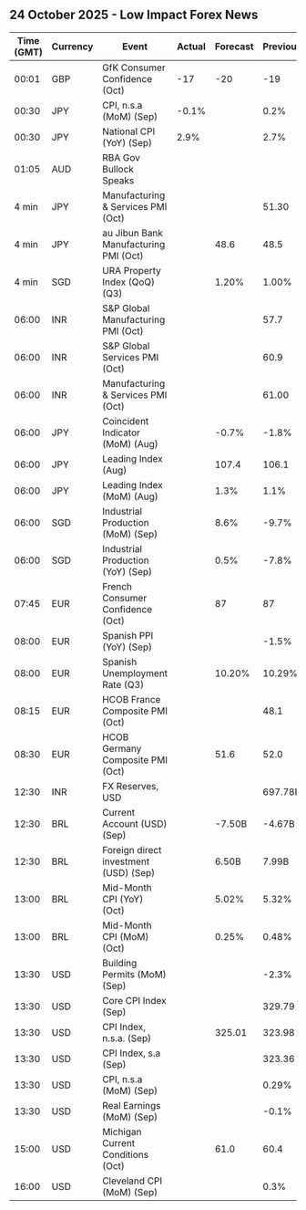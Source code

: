 ## 24 October 2025 - Low Impact Forex News

| Time (GMT) | Currency | Event | Actual | Forecast | Previous |
|------|----------|-------|--------|----------|----------|
| 00:01 | GBP | GfK Consumer Confidence (Oct) | -17 | -20 | -19 |
| 00:30 | JPY | CPI, n.s.a (MoM) (Sep) | -0.1% |  | 0.2% |
| 00:30 | JPY | National CPI (YoY) (Sep) | 2.9% |  | 2.7% |
| 01:05 | AUD | RBA Gov Bullock Speaks |  |  |  |
| 4 min | JPY | Manufacturing & Services PMI (Oct) |  |  | 51.30 |
| 4 min | JPY | au Jibun Bank Manufacturing PMI (Oct) |  | 48.6 | 48.5 |
| 4 min | SGD | URA Property Index (QoQ) (Q3) |  | 1.20% | 1.00% |
| 06:00 | INR | S&P Global Manufacturing PMI (Oct) |  |  | 57.7 |
| 06:00 | INR | S&P Global Services PMI (Oct) |  |  | 60.9 |
| 06:00 | INR | Manufacturing & Services PMI (Oct) |  |  | 61.00 |
| 06:00 | JPY | Coincident Indicator (MoM) (Aug) |  | -0.7% | -1.8% |
| 06:00 | JPY | Leading Index (Aug) |  | 107.4 | 106.1 |
| 06:00 | JPY | Leading Index (MoM) (Aug) |  | 1.3% | 1.1% |
| 06:00 | SGD | Industrial Production (MoM) (Sep) |  | 8.6% | -9.7% |
| 06:00 | SGD | Industrial Production (YoY) (Sep) |  | 0.5% | -7.8% |
| 07:45 | EUR | French Consumer Confidence (Oct) |  | 87 | 87 |
| 08:00 | EUR | Spanish PPI (YoY) (Sep) |  |  | -1.5% |
| 08:00 | EUR | Spanish Unemployment Rate (Q3) |  | 10.20% | 10.29% |
| 08:15 | EUR | HCOB France Composite PMI (Oct) |  |  | 48.1 |
| 08:30 | EUR | HCOB Germany Composite PMI (Oct) |  | 51.6 | 52.0 |
| 12:30 | INR | FX Reserves, USD |  |  | 697.78B |
| 12:30 | BRL | Current Account (USD) (Sep) |  | -7.50B | -4.67B |
| 12:30 | BRL | Foreign direct investment (USD) (Sep) |  | 6.50B | 7.99B |
| 13:00 | BRL | Mid-Month CPI (YoY) (Oct) |  | 5.02% | 5.32% |
| 13:00 | BRL | Mid-Month CPI (MoM) (Oct) |  | 0.25% | 0.48% |
| 13:30 | USD | Building Permits (MoM) (Sep) |  |  | -2.3% |
| 13:30 | USD | Core CPI Index (Sep) |  |  | 329.79 |
| 13:30 | USD | CPI Index, n.s.a. (Sep) |  | 325.01 | 323.98 |
| 13:30 | USD | CPI Index, s.a (Sep) |  |  | 323.36 |
| 13:30 | USD | CPI, n.s.a (MoM) (Sep) |  |  | 0.29% |
| 13:30 | USD | Real Earnings (MoM) (Sep) |  |  | -0.1% |
| 15:00 | USD | Michigan Current Conditions (Oct) |  | 61.0 | 60.4 |
| 16:00 | USD | Cleveland CPI (MoM) (Sep) |  |  | 0.3% |
